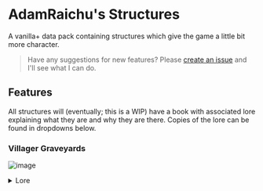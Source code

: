 # AdamRaichu's Structures

A vanilla+ data pack containing structures which give the game a little bit more character.

> Have any suggestions for new features? Please [create an issue](https://github.com/AdamRaichu/structures-data-pack/issues) and I'll see what I can do.

## Features

All structures will (eventually; this is a WIP) have a book with associated lore explaining what they are and why they are there. Copies of the lore can be found in dropdowns below.

### Villager Graveyards

![image](https://user-images.githubusercontent.com/91494019/233235324-c88cd208-db89-491a-8f3e-db360142c3c5.png)

<details>
  <summary>Lore</summary>
  
  This lore will be filled in later.
</details>
